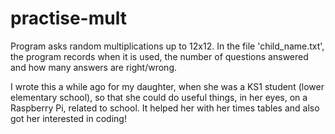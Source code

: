practise-mult
=============


Program asks random multiplications up to 12x12. In the file 'child_name.txt', the program records when it is used, the number of questions answered and how many answers are right/wrong.

I wrote this a while ago for my daughter, when she was a KS1 student (lower elementary school), so that she could do useful things, in her eyes, on a Raspberry Pi, related to school. It helped her with her times tables and also got her interested in coding!
